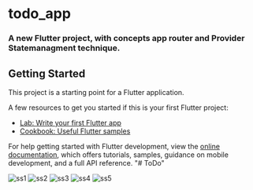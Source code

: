# todo_app

### A new Flutter project, with concepts app router and Provider Statemanagment technique.

## Getting Started

This project is a starting point for a Flutter application.

A few resources to get you started if this is your first Flutter project:

- [Lab: Write your first Flutter app](https://docs.flutter.dev/get-started/codelab)
- [Cookbook: Useful Flutter samples](https://docs.flutter.dev/cookbook)

For help getting started with Flutter development, view the
[online documentation](https://docs.flutter.dev/), which offers tutorials,
samples, guidance on mobile development, and a full API reference.
"# ToDo" 

![ss1](https://github.com/user-attachments/assets/2795842e-68ec-4568-b1a2-8af5576c36eb)
![ss2](https://github.com/user-attachments/assets/7e02beee-4166-4586-ae78-1bcaa4a40853)
![ss3](https://github.com/user-attachments/assets/ed737aab-191f-4227-af70-f65512c40a68)
![ss4](https://github.com/user-attachments/assets/00823d07-fba4-4ceb-8ca5-b401b8f816d3)
![ss5](https://github.com/user-attachments/assets/9521f8ce-b797-4e6f-af3c-b46dd7026f3f)
